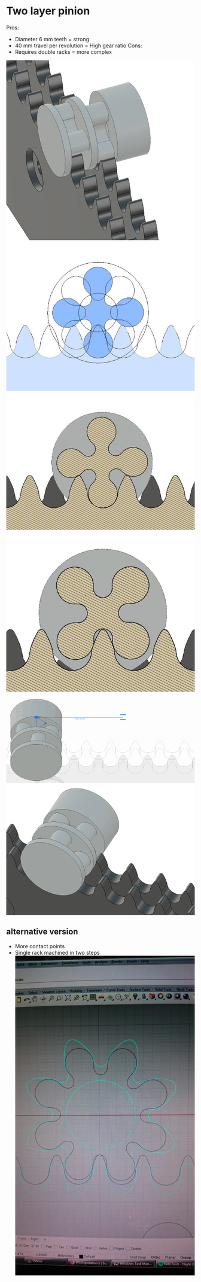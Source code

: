 # Two layer pinion
Pros:
* Diameter 6 mm teeth = strong
* 40 mm travel per revolution = High gear ratio 
Cons:
* Requires double racks = more complex

![](iso.JPG)
![](both.JPG)
![](cut.JPG)
![](cut2.JPG)

![](40mm_circ_6of6mm_dia_teeth.gif)
![](40mm_circ_8of6mm_dia_teeth.gif)

## alternative version

* More contact points
* Single rack machined in two steps
![](screenshot.jpeg)
